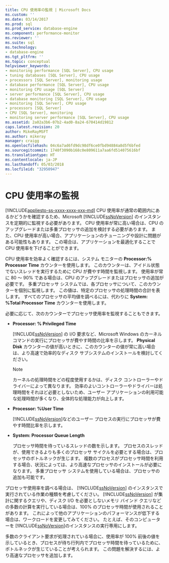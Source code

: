 ```yaml
---
title: CPU 使用率の監視 | Microsoft Docs
ms.custom: ''
ms.date: 03/14/2017
ms.prod: sql
ms.prod_service: database-engine
ms.component: performance-monitor
ms.reviewer: ''
ms.suite: sql
ms.technology:
- database-engine
ms.tgt_pltfrm: ''
ms.topic: conceptual
helpviewer_keywords:
- monitoring performance [SQL Server], CPU usage
- tuning databases [SQL Server], CPU usage
- processors [SQL Server], monitoring usage
- database performance [SQL Server], CPU usage
- monitoring CPU usage [SQL Server]
- server performance [SQL Server], CPU usage
- database monitoring [SQL Server], CPU usage
- monitoring [SQL Server], CPU usage
- processors [SQL Server]
- CPU [SQL Server], monitoring
- monitoring server performance [SQL Server], CPU usage
ms.assetid: 2a02a3b6-07b2-4ad0-8a24-670414d19812
caps.latest.revision: 20
author: MikeRayMSFT
ms.author: mikeray
manager: craigg
ms.openlocfilehash: 04c6a7ad6fd9dc98df6ce0fbd94884a8d5f6bfed
ms.sourcegitcommit: 1740f3090b168c0e809611a7aa6fd514075616bf
ms.translationtype: HT
ms.contentlocale: ja-JP
ms.lasthandoff: 05/03/2018
ms.locfileid: "32950947"
---
```

# <a name="monitor-cpu-usage"></a>CPU 使用率の監視
[!INCLUDE[appliesto-ss-xxxx-xxxx-xxx-md](../../includes/appliesto-ss-xxxx-xxxx-xxx-md.md)]
  CPU 使用率が通常の範囲内にあるかどうかを確認するため、Microsoft [!INCLUDE[ssNoVersion](../../includes/ssnoversion-md.md)] のインスタンスを定期的に監視する必要があります。 CPU 使用率が常に高い場合は、CPU のアップグレードまたは多重プロセッサの追加を検討する必要があります。 また、CPU 使用率が高い場合、アプリケーションのチューニングや設計に問題がある可能性もあります。 この場合は、アプリケーションを最適化することで CPU 使用率を下げることができます。  
  
 CPU 使用率を効率よく確認するには、システム モニターの **Processor:% Processor Time** カウンターを使用します。 このカウンターは、アイドル状態でないスレッドを実行するために CPU が費やす時間を監視します。 使用率が常に 80 ～ 90% である場合は、CPU のアップグレードまたはプロセッサの追加が必要です。 多重プロセッサ システムでは、各プロセッサについて、このカウンターを個別に監視します。 この値は、特定のプロセッサの処理時間の合計を表します。 すべてのプロセッサの平均値を調べるには、代わりに **System: %Total Processor Time** カウンターを使用します。  
  
 必要に応じて、次のカウンターでプロセッサ使用率を監視することもできます。  
  
-   **Processor: % Privileged Time**  
  
     [!INCLUDE[ssNoVersion](../../includes/ssnoversion-md.md)] の I/O 要求など、Microsoft Windows のカーネル コマンドの実行にプロセッサが費やす時間の比率を示します。 **Physical Disk** カウンターの値が高いときに、このカウンターの値が常に高い場合は、より高速で効率的なディスク サブシステムのインストールを検討してください。  
  
    > [!NOTE]  
    >  カーネルの処理時間をどの程度使用するかは、ディスク コントローラーやドライバーによって異なります。 効率のよいコントローラーやドライバーは処理時間をそれほど必要としないため、ユーザー アプリケーションの利用可能な処理時間が多くなり、全体的な処理能力が向上します。  
  
-   **Processor: %User Time**  
  
     [!INCLUDE[ssNoVersion](../../includes/ssnoversion-md.md)]などのユーザー プロセスの実行にプロセッサが費やす時間比率を示します。  
  
-   **System: Processor Queue Length**  
  
     プロセッサ時間を待っているスレッドの数を示します。 プロセスのスレッドが、使用できるよりも多くのプロセッサ サイクルを必要とする場合は、プロセッサのボトルネックが生じます。 複数のプロセスがプロセッサ時間を利用する場合、状況によっては、より高速なプロセッサのインストールが必要になります。 多重プロセッサ システムを使用している場合は、プロセッサの追加も可能です。  
  
 プロセッサ使用率を調べる場合は、 [!INCLUDE[ssNoVersion](../../includes/ssnoversion-md.md)] のインスタンスで実行されている作業の種類を考慮してください。 [!INCLUDE[ssNoVersion](../../includes/ssnoversion-md.md)] が集計に関するクエリや、ディスク I/O を必要としないメモリ バインド クエリなどの多数の計算を実行している場合は、100% のプロセッサ時間が使用されることがあります。 これによって他のアプリケーションのパフォーマンスが低下する場合は、ワークロードを変更してみてください。 たとえば、そのコンピューターを [!INCLUDE[ssNoVersion](../../includes/ssnoversion-md.md)]のインスタンスの実行専用にします。  
  
 多数のクライアント要求が処理されている場合に、使用率が 100% 前後の値を示しているとき、プロセスが待ち行列内でプロセッサ時間を待っているために、ボトルネックが生じていることが考えられます。 この問題を解決するには、より高速なプロセッサを追加します。  
  
  
